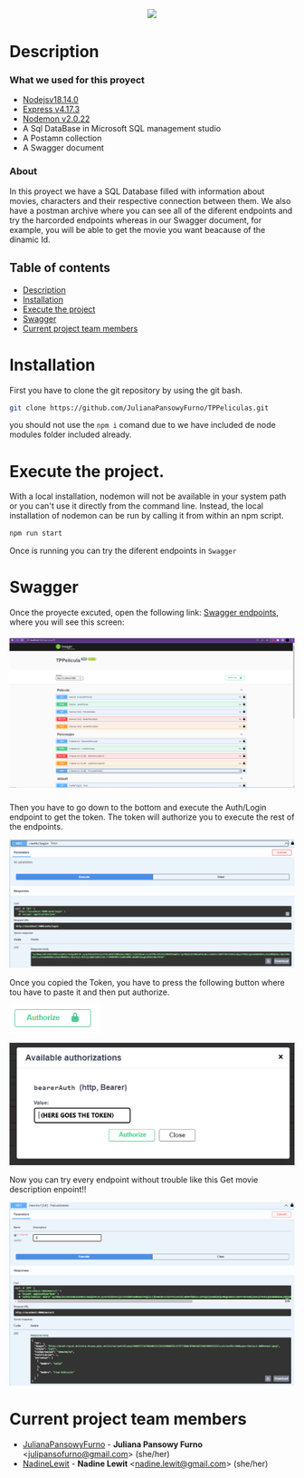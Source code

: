 <p align="center">
  <img src="https://campus.ort.edu.ar/static/archivos/banner/6658"></img>
</p>

# Description

### What we used for this proyect

* [Nodejsv18.14.0](https://github.com/nodejs/nodejs.org/blob/main/README.md)
* [Express v4.17.3](https://github.com/expressjs/express/blob/master/Readme.md)
* [Nodemon v2.0.22](https://github.com/remy/nodemon/blob/main/README.md)
* A Sql DataBase in Microsoft SQL management studio
* A Postamn collection
* A Swagger document
 
<!-- description -->
### About
In this proyect we have a SQL Database filled with information about movies, characters and their respective connection between them. We also have a postman archive where you can see all of the diferent endpoints and try the harcorded endpoints whereas in our Swagger document, for example, you will be able to get the movie you want beacause of the dinamic Id.

## Table of contents

* [Description](#description)
* [Installation](#installation)
* [Execute the project](#execute-the-project)
* [Swagger](#swagger)
* [Current project team members](#current-project-team-members)


# Installation

First you have to clone the git repository by using the git bash.

```bash
git clone https://github.com/JulianaPansowyFurno/TPPeliculas.git
```

you should not use the `npm i` comand due to we have included de node modules folder included already.

# Execute the project.

With a local installation, nodemon will not be available in your system path or you can't use it directly from the command line. Instead, the local installation of nodemon can be run by calling it from within an npm script.

```bash
npm run start
```

Once is running you can try the diferent endpoints in `Swagger`

# Swagger

Once the proyecte excuted, open the following link: [Swagger endpoints](http://localhost:5000/api-docs), where you will see this screen:


##### ![](/src/Captura.PNG)


Then you have to go down to the bottom and execute the Auth/Login endpoint to get the token. The token will authorize you to execute the rest of the endpoints.

 ![](/src/Auth.png) 

Once you copied the Token, you have to press the following button where tou have to paste it and then put authorize.

![](/src/Boton.PNG)

![](/src/Copia.PNG) 

Now you can try every endpoint without trouble like this Get movie description enpoint!!


![](/src/GetENdpoint.PNG) 



# Current project team members

* [JulianaPansowyFurno](https://github.com/JulianaPansowyFurno) -
  **Juliana Pansowy Furno** <<julipansofurno@gmail.com>> (she/her)
* [NadineLewit](https://github.com/NadineLewit) -
  **Nadine Lewit** <<nadine.lewit@gmail.com>> (she/her)

